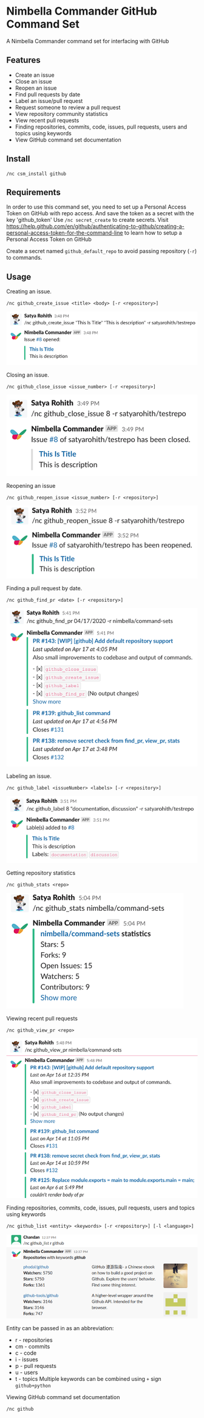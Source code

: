# Nimbella Commander GitHub Command Set

A Nimbella Commander command set for interfacing with GitHub

## Features

- Create an issue
- Close an issue
- Reopen an issue
- Find pull requests by date
- Label an issue/pull request
- Request someone to review a pull request
- View repository community statistics
- View recent pull requests
- Finding repositories, commits, code, issues, pull requests, users and topics using keywords
- View GitHub command set documentation

## Install

```
/nc csm_install github
```

## Requirements

In order to use this command set, you need to set up a Personal Access Token on GitHub with repo access. And save the token as a secret with the key 'github_token'
Use `/nc secret_create` to create secrets.
Visit https://help.github.com/en/github/authenticating-to-github/creating-a-personal-access-token-for-the-command-line to learn how to setup a Personal Access Token on GitHub

Create a secret named `github_default_repo` to avoid passing repository (`-r`) to commands.

## Usage

Creating an issue.

```
/nc github_create_issue <title> <body> [-r <repository>]
```

![GitHub create_issue command](https://raw.githubusercontent.com/nimbella/command-sets/master/github/screenshots/create_issue.png)

Closing an issue.

```
/nc github_close_issue <issue_number> [-r <repository>]
```

![GitHub close_issue command](https://raw.githubusercontent.com/nimbella/command-sets/master/github/screenshots/close_issue.png)

Reopening an issue

```
/nc github_reopen_issue <issue_number> [-r <repository>]
```

![GitHub reopen_issue command](https://raw.githubusercontent.com/nimbella/command-sets/master/github/screenshots/reopen_issue.png)

Finding a pull request by date.

```
/nc github_find_pr <date> [-r <repository>]
```

![GitHub find_pr command](https://raw.githubusercontent.com/nimbella/command-sets/master/github/screenshots/find_pr.png)

Labeling an issue.

```
/nc github_label <issueNumber> <labels> [-r <repository>]
```

![GitHub label command](https://raw.githubusercontent.com/nimbella/command-sets/master/github/screenshots/label.png)

Getting repository statistics

```
/nc github_stats <repo>
```

![GitHub stats command](https://raw.githubusercontent.com/nimbella/command-sets/master/github/screenshots/stats.png)

Viewing recent pull requests

```
/nc github_view_pr <repo>
```

![GitHub view_pr command](https://raw.githubusercontent.com/nimbella/command-sets/master/github/screenshots/view_pr.png)

Finding repositories, commits, code, issues, pull requests, users and topics using keywords

```
/nc github_list <entity> <keywords> [-r <repository>] [-l <language>]
```

![GitHub list command](https://raw.githubusercontent.com/nimbella/command-sets/master/github/screenshots/list.png)

Entity can be passed in as an abbreviation:

- r - repositories
- cm - commits
- c - code
- i - issues
- p - pull requests
- u - users
- t - topics
  Multiple keywords can be combined using `+` sign `github+python`

Viewing GitHub command set documentation

```
/nc github
```
